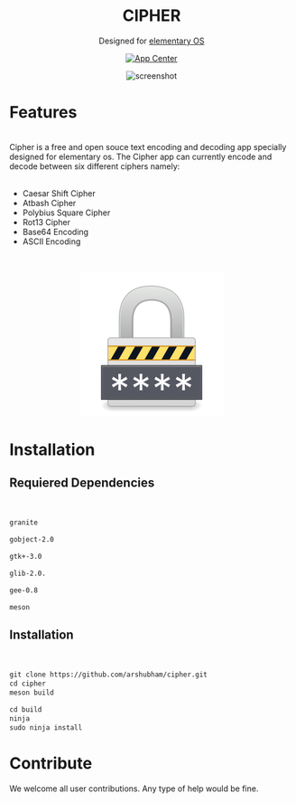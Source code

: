 <div>
  <h1 align="center">CIPHER</h1>
   <p align="center">Designed for <a href="https://elementary.io">elementary OS</p>
</div>
<p align="center">
  <a href="https://appcenter.elementary.io/com.github.arshubham.cipher.desktop">
    <img src="https://appcenter.elementary.io/badge.svg" alt="App Center">
  </a>
</p>
<p align="center">
<img src="https://github.com/arshubham/cipher/blob/master/data/images/Screenshot%20from%202018-01-14%2013.09.47.png" alt="screenshot">
<h1>Features</h1>
<br>
Cipher is a free and open souce text encoding and decoding app specially designed for elementary os. The Cipher app can currently encode and decode between six different ciphers namely:<br><br>

- Caesar Shift Cipher
- Atbash Cipher
- Polybius Square Cipher
- Rot13 Cipher
- Base64 Encoding
- ASCII Encoding

<br>
</p>
<p align="center">
  <img src="https://github.com/arshubham/cipher/blob/master/data/images/icons/128/com.github.arshubham.cipher.svg" alt="preview"/>
</p>
<h1>Installation</h1>
<h2>Requiered Dependencies</h2><br>

```
granite
```

```
gobject-2.0
```

```
gtk+-3.0
```

```
glib-2.0.
```

```
gee-0.8
```


```
meson
```


<h2>Installation</h2>
<br>

```
git clone https://github.com/arshubham/cipher.git
cd cipher
meson build
```
 
```
cd build
ninja
sudo ninja install
```

<h1>Contribute</h1>
We welcome all user contributions. Any type of help would be fine.
